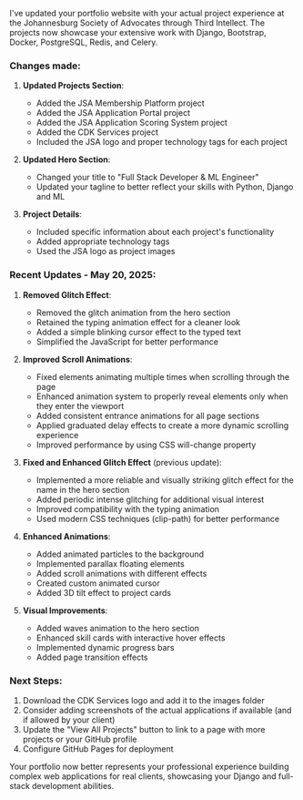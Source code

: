 I've updated your portfolio website with your actual project experience at the Johannesburg Society of Advocates through Third Intellect. The projects now showcase your extensive work with Django, Bootstrap, Docker, PostgreSQL, Redis, and Celery.

### Changes made:

1. **Updated Projects Section**:
   - Added the JSA Membership Platform project
   - Added the JSA Application Portal project
   - Added the JSA Application Scoring System project
   - Added the CDK Services project
   - Included the JSA logo and proper technology tags for each project

2. **Updated Hero Section**:
   - Changed your title to "Full Stack Developer & ML Engineer"
   - Updated your tagline to better reflect your skills with Python, Django and ML

3. **Project Details**:
   - Included specific information about each project's functionality
   - Added appropriate technology tags
   - Used the JSA logo as project images

### Recent Updates - May 20, 2025:

1. **Removed Glitch Effect**:
   - Removed the glitch animation from the hero section
   - Retained the typing animation effect for a cleaner look
   - Added a simple blinking cursor effect to the typed text
   - Simplified the JavaScript for better performance

2. **Improved Scroll Animations**:
   - Fixed elements animating multiple times when scrolling through the page
   - Enhanced animation system to properly reveal elements only when they enter the viewport
   - Added consistent entrance animations for all page sections
   - Applied graduated delay effects to create a more dynamic scrolling experience
   - Improved performance by using CSS will-change property

3. **Fixed and Enhanced Glitch Effect** (previous update):
   - Implemented a more reliable and visually striking glitch effect for the name in the hero section
   - Added periodic intense glitching for additional visual interest
   - Improved compatibility with the typing animation
   - Used modern CSS techniques (clip-path) for better performance

2. **Enhanced Animations**:
   - Added animated particles to the background
   - Implemented parallax floating elements
   - Added scroll animations with different effects
   - Created custom animated cursor
   - Added 3D tilt effect to project cards

3. **Visual Improvements**:
   - Added waves animation to the hero section
   - Enhanced skill cards with interactive hover effects
   - Implemented dynamic progress bars
   - Added page transition effects

### Next Steps:

1. Download the CDK Services logo and add it to the images folder
2. Consider adding screenshots of the actual applications if available (and if allowed by your client)
3. Update the "View All Projects" button to link to a page with more projects or your GitHub profile
4. Configure GitHub Pages for deployment

Your portfolio now better represents your professional experience building complex web applications for real clients, showcasing your Django and full-stack development abilities.
